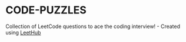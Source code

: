 # CODE-PUZZLES
Collection of LeetCode questions to ace the coding interview! - Created using [LeetHub](https://github.com/QasimWani/LeetHub)
